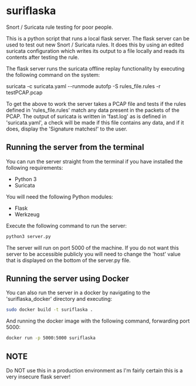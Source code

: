# suriflaska
Snort / Suricata rule testing for poor people.

This is a python script that runs a local flask server. The flask server can be used to test out new Snort / Suricata rules. It does this by using an edited suricata configuration which writes its output to a file locally and reads its contents after testing the rule.

The flask server runs the suricata offline replay functionality by executing the following command on the system:

suricata -c suricata.yaml --runmode autofp -S rules_file.rules -r testPCAP.pcap

To get the above to work the server takes a PCAP file and tests if the rules defined in 'rules_file.rules' match any data present in the packets of the PCAP. The output of suricata is written in 'fast.log' as is defined in 'suricata.yaml', a check will be made if this file contains any data, and if it does, display the 'Signature matches!' to the user.

## Running the server from the terminal
You can run the server straight from the terminal if you have installed the following requirements:
* Python 3
* Suricata

You will need the following Python modules:
* Flask
* Werkzeug


Execute the following command to run the server:
```sh
python3 server.py
```
The server will run on port 5000 of the machine. If you do not want this server to be accessible publicly you will need to change the 'host' value that is displayed on the bottom of the server.py file.

## Running the server using Docker
You can also run the server in a docker by navigating to the 'suriflaska_docker' directory and executing:
```sh
sudo docker build -t suriflaska .
```

And running the docker image with the following command, forwarding port 5000:
```sh
docker run -p 5000:5000 suriflaska
```

## NOTE
Do NOT use this in a production environment as I'm fairly certain this is a very insecure flask server!
